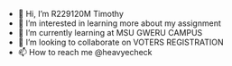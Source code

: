- 👋 Hi, I’m R229120M Timothy 
- 👀 I’m interested in learning more about my assignment 
- 🌱 I’m currently learning at MSU GWERU CAMPUS 
- 💞️ I’m looking to collaborate on VOTERS REGISTRATION 
- 📫 How to reach me @heavyecheck 

<!---
heavyecheck/heavyecheck is a ✨ special ✨ repository because its `README.md` (this file) appears on your GitHub profile.
You can click the Preview link to take a look at your changes.
--->
